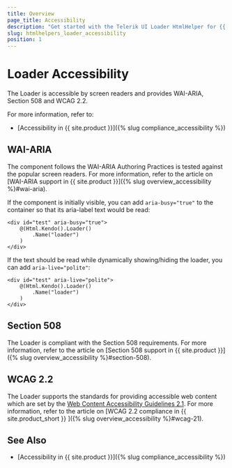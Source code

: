 ```yaml
---
title: Overview
page_title: Accessibility
description: "Get started with the Telerik UI Loader HtmlHelper for {{ site.framework }} and learn about its accessibility support for WAI-ARIA, Section 508 and WCAG 2.2."
slug: htmlhelpers_loader_accessibility
position: 1
---
```


# Loader Accessibility

The Loader is accessible by screen readers and provides WAI-ARIA, Section 508 and WCAG 2.2.

For more information, refer to:
* [Accessibility in {{ site.product }}]({% slug compliance_accessibility %})

## WAI-ARIA

The component follows the WAI-ARIA Authoring Practices is tested against the popular screen readers. For more information, refer to the article on [WAI-ARIA support in {{ site.product }}]({% slug overview_accessibility %}#wai-aria).

If the component is initially visible, you can add `aria-busy="true"` to the container so that its aria-label text would be read:

```Razor
<div id="test" aria-busy="true">
    @(Html.Kendo().Loader()
        .Name("loader")
    )
</div>
```

If the text should be read while dynamically showing/hiding the loader, you can add `aria-live="polite"`:

```dojo
<div id="test" aria-live="polite">
    @(Html.Kendo().Loader()
        .Name("loader")
    )
</div>
```

## Section 508

The Loader is compliant with the Section 508 requirements. For more information, refer to the article on [Section 508 support in {{ site.product }}]({% slug overview_accessibility %}#section-508).

## WCAG 2.2

The Loader supports the standards for providing accessible web content which are set by the [Web Content Accessibility Guidelines 2.1](https://www.w3.org/TR/WCAG/). For more information, refer to the article on [WCAG 2.2 compliance in {{ site.product_short }} ]({% slug overview_accessibility %}#wcag-21).

##

## See Also

* [Accessibility in {{ site.product }}]({% slug compliance_accessibility %})